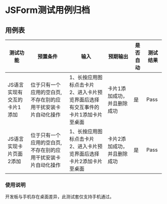 # JSForm测试用例归档

## 用例表

| 测试功能            | 预置条件                             | 输入                                              | 预期输出                |是否自动|测试结果|
|-----------------|----------------------------------|-------------------------------------------------|---------------------|--------------------------------|--------------------------------|
| JS语言实现有交互的卡片1添加 | 位于只有一个应用的空白页,不存在别的应用干扰安装卡片自动化操作  | 1、长按应用图标点击卡片<br/>2、进入卡片预览界面后选择有交互事件的卡片1添加卡片至桌面<br/>	 | 卡片1添加成功，并且删除成功<br/> |是|Pass|
| JS语言实现卡片页面2添加   | 位于只有一个应用的空白页,不存在别的应用干扰安装卡片自动化操作  | 1、长按应用图标点击卡片<br/>2、进入卡片预览界面后选择卡片2添加卡片至桌面<br/>	  | 卡片2添加成功，并且删除成功<br/>        |是|Pass|

### 使用说明

开发板与手机存在桌面差异，此测试套仅支持手机通过。
